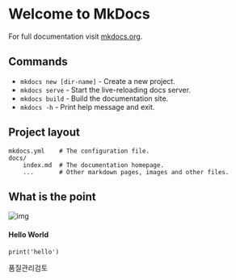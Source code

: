 # Welcome to MkDocs

For full documentation visit [mkdocs.org](https://www.mkdocs.org).

## Commands

* `mkdocs new [dir-name]` - Create a new project.
* `mkdocs serve` - Start the live-reloading docs server.
* `mkdocs build` - Build the documentation site.
* `mkdocs -h` - Print help message and exit.

## Project layout

    mkdocs.yml    # The configuration file.
    docs/
        index.md  # The documentation homepage.
        ...       # Other markdown pages, images and other files.

## What is the point

![img](http://t3.gstatic.com/licensed-image?q=tbn:ANd9GcSFe9ShSurjuKqi5axvhoY3162zMSRNn6yy66o3vKH9V-GkmocA8DjSJSYDnddMvjrYlGKwoLccdB7yk2c)

#### Hello World
```
print('hello')
```
품질관리검토